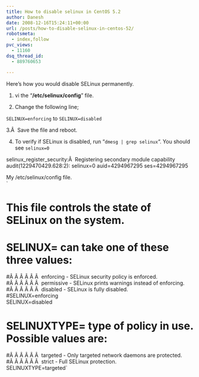 ```yaml
---
title: How to disable selinux in CentOS 5.2
author: Danesh
date: 2008-12-16T15:24:11+00:00
url: /posts/how-to-disable-selinux-in-centos-52/
robotsmeta:
  - index,follow
pvc_views:
  - 11160
dsq_thread_id:
  - 889760653

---
```

Here&#8217;s how you would disable SELinux permanently.

1. vi the &#8220;**/etc/selinux/config**&#8221; file.

2. Change the following line;

`SELINUX=enforcing` to `SELINUX=disabled`

3.Â  Save the file and reboot.

4. To verify if SELinux is disabled, run &#8220;`dmesg | grep selinux`&#8220;. You should see `selinux=0`

selinux\_register\_security:Â  Registering secondary module capability  
audit(1229470429.628:2): selinux=0 auid=4294967295 ses=4294967295

My /etc/selinux/config file.  
`<br />
# This file controls the state of SELinux on the system.<br />
# SELINUX= can take one of these three values:<br />
#Â Â Â Â Â Â  enforcing - SELinux security policy is enforced.<br />
#Â Â Â Â Â Â  permissive - SELinux prints warnings instead of enforcing.<br />
#Â Â Â Â Â Â  disabled - SELinux is fully disabled.<br />
#SELINUX=enforcing<br />
SELINUX=disabled<br />
# SELINUXTYPE= type of policy in use. Possible values are:<br />
#Â Â Â Â Â Â  targeted - Only targeted network daemons are protected.<br />
#Â Â Â Â Â Â  strict - Full SELinux protection.<br />
SELINUXTYPE=targeted`